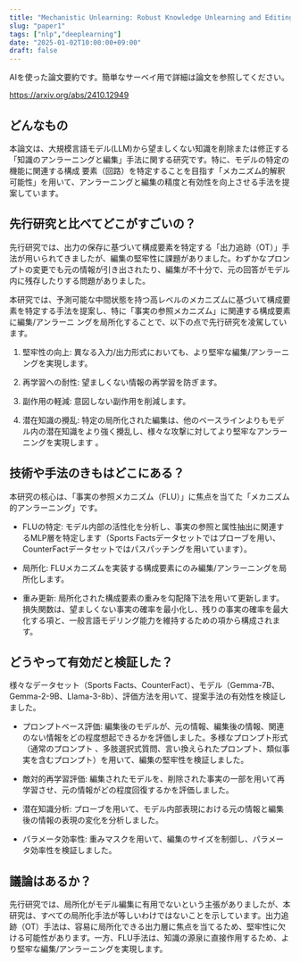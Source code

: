```yaml
---
title: "Mechanistic Unlearning: Robust Knowledge Unlearning and Editing via Mechanistic Localization(AI論文要約)"
slug: "paper1"
tags: ["nlp","deeplearning"]
date: "2025-01-02T10:00:00+09:00"
draft: false
---
```


AIを使った論文要約です。簡単なサーベイ用で詳細は論文を参照してください。

https://arxiv.org/abs/2410.12949

## どんなもの

本論文は、大規模言語モデル(LLM)から望ましくない知識を削除または修正する「知識のアンラーニングと編集」手法に関する研究です。特に、モデルの特定の機能に関連する構成 要素（回路）を特定することを目指す「メカニズム的解釈可能性」を用いて、アンラーニングと編集の精度と有効性を向上させる手法を提案しています。

## 先行研究と比べてどこがすごいの？

先行研究では、出力の保存に基づいて構成要素を特定する「出力追跡（OT）」手法が用いられてきましたが、編集の堅牢性に課題がありました。わずかなプロンプトの変更でも元の情報が引き出されたり、編集が不十分で、元の回答がモデル内に残存したりする問題がありました。

本研究では、予測可能な中間状態を持つ高レベルのメカニズムに基づいて構成要素を特定する手法を提案し、特に「事実の参照メカニズム」に関連する構成要素に編集/アンラーニ ングを局所化することで、以下の点で先行研究を凌駕しています。

1. 堅牢性の向上: 異なる入力/出力形式においても、より堅牢な編集/アンラーニングを実現します。

1. 再学習への耐性: 望ましくない情報の再学習を防ぎます。

1. 副作用の軽減: 意図しない副作用を削減します。

1. 潜在知識の攪乱: 特定の局所化された編集は、他のベースラインよりもモデル内の潜在知識をより強く攪乱し、様々な攻撃に対してより堅牢なアンラーニングを実現します 。

## 技術や手法のきもはどこにある？

本研究の核心は、「事実の参照メカニズム（FLU）」に焦点を当てた「メカニズム的アンラーニング」です。

- FLUの特定: モデル内部の活性化を分析し、事実の参照と属性抽出に関連するMLP層を特定します（Sports Factsデータセットではプローブを用い、CounterFactデータセットではパスパッチングを用いています）。

- 局所化: FLUメカニズムを実装する構成要素にのみ編集/アンラーニングを局所化します。

- 重み更新: 局所化された構成要素の重みを勾配降下法を用いて更新します。損失関数は、望ましくない事実の確率を最小化し、残りの事実の確率を最大化する項と、一般言語モデリング能力を維持するための項から構成されます。

## どうやって有効だと検証した？

様々なデータセット（Sports Facts、CounterFact）、モデル（Gemma-7B、Gemma-2-9B、Llama-3-8b）、評価方法を用いて、提案手法の有効性を検証しました。

- プロンプトベース評価: 編集後のモデルが、元の情報、編集後の情報、関連のない情報をどの程度想起できるかを評価しました。多様なプロンプト形式（通常のプロンプト 、多肢選択式質問、言い換えられたプロンプト、類似事実を含むプロンプト）を用いて、編集の堅牢性を検証しました。

- 敵対的再学習評価: 編集されたモデルを、削除された事実の一部を用いて再学習させ、元の情報がどの程度回復するかを評価しました。

- 潜在知識分析: プローブを用いて、モデル内部表現における元の情報と編集後の情報の表現の変化を分析しました。

- パラメータ効率性: 重みマスクを用いて、編集のサイズを制御し、パラメータ効率性を検証しました。

## 議論はあるか？

先行研究では、局所化がモデル編集に有用でないという主張がありましたが、本研究は、すべての局所化手法が等しいわけではないことを示しています。出力追跡（OT）手法は、容易に局所化できる出力層に焦点を当てるため、堅牢性に欠ける可能性があります。一方、FLU手法は、知識の源泉に直接作用するため、より堅牢な編集/アンラーニングを実現します。